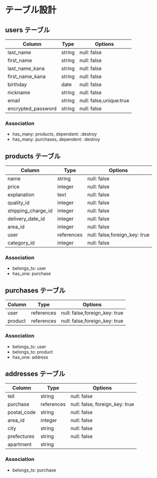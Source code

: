 # テーブル設計

## users テーブル

| Column   | Type   | Options     |
| -------- | ------ | ----------- |
| last_name     | string | null: false |
| first_name    | string | null: false |
| last_name_kana | string | null: false |
| first_name_kana | string | null: false |
| birthday | date | null: false |
| nickname | string | null: false |
| email | string | null: false,unique:true |
| encrypted_password | string | null: false |



### Association

- has_many: products, dependent: :destroy
- has_many: purchases, dependent: :destroy



## products テーブル

| Column | Type   | Options     |
| ------ | ------ | ----------- |
| name   | string | null: false |
| price  | integer | null: false |
| explanation | text | null: false |
| quality_id | integer | null: false |
| shipping_charge_id | integer | null: false |
| delivery_date_id | integer | null: false |
| area_id | integer | null: false                         |
| user | references | null: false,foreign_key: true |
| category_id | integer | null: false |



### Association

- belongs_to: user
- has_one: purchase







## purchases テーブル

| Column	| Type	| Options                                   |
| ------ | ------ | -----------------------------------------|
| user	| references	| null: false,foreign_key: true      |
| product |	references	| null: false,foreign_key: true  |



### Association

- belongs_to: user
- belongs_to: product
- has_one: address

## addresses テーブル

| Column	| Type	| Options                                  |
| ------ | ------ | -----------------------------------------|
| tell    | string | null: false                             |
| purchase    | references | null: false, foreign_key: true      |
| postal_code | string | null: false                         |
| area_id   | integer | null: false |
| city    | string | null: false                             |
| prefectures | string | null: false                             |
| apartment | string                                        |


### Association

- belongs_to: purchase



